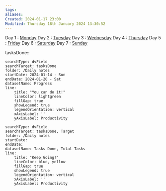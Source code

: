 ```yaml
---
tags: 
aliases: 
Created: 2024-01-17 23:00
Modified: Thursday 18th January 2024 13:30:52
---
```


Day 1 :                [Monday](<Daily notes/2024-01-15 - Mon>)
Day 2 :                [Tuesday](<Daily notes/2024-01-16 - Tue>)
Day 3 :                [Wednesday](<Daily notes/2024-01-17 - Wed>)
Day 4 :                [Thursday](<Daily notes/2024-01-18 - Thu>)
Day 5 :                [Friday](<Daily notes/2024-01-19 - Fri>)
Day 6 :                [Saturday](<Daily notes/2024-01-20 - Sat>)
Day 7 :                [Sunday](<Daily notes/2024-01-21 - Sun>)

tasksDone:: 

```tracker
searchType: dvField
searchTarget: tasksDone
folder: /Daily notes 
startDate: 2024-01-14 - Sun
endDate: 2024-01-20 - Sat
datasetName: Progress
line:
    title: "You can do it!"
    lineColor: lightgreen
    fillGap: true
    showLegend: true
    legendOrientation: vertical
    xAxisLabel: ''
    yAxisLabel: Productivity
```


```tracker
searchType: dvField
searchTarget: tasksDone, Target
folder: /Daily notes 
startDate:
endDate:
datasetName: Tasks Done, Total Tasks
line:
    title: "Keep Going!"
    lineColor: blue, yellow
    fillGap: true
    showLegend: true
    legendOrientation: vertical
    xAxisLabel: ''
    yAxisLabel: Productivity
```